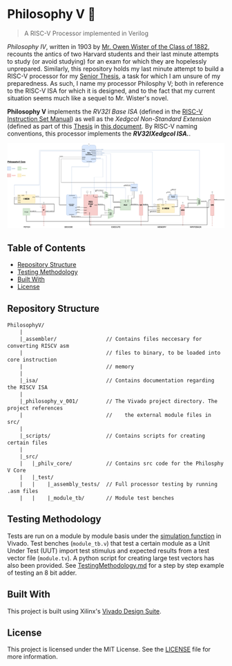 # Philosophy V :book:
>A RISC-V Processor implemented in Verilog 

*Philosophy IV*, written in 1903 by [Mr. Owen Wister of the Class of 1882](https://en.wikipedia.org/wiki/Owen_Wister), recounts the antics of two Harvard students and their last minute attempts to study (or avoid studying) for an exam for which they are hopelessly unprepared. Similarly, this repository holds my last minute attempt to build a RISC-V processor for my [Senior Thesis](https://github.com/AnthonyKenny98/Thesis), a task for which I am unsure of my preparedness.
As such, I name my processor Philosphy V; both in reference to the RISC-V ISA for which it is designed, and to the fact that my current situation seems much like a sequel to Mr. Wister's novel.

**Philosophy V** implements the *RV32I Base ISA* (defined in the [RISC-V Instruction Set Manual](isa/riscv-spec-20191213.pdf)) as well as the *Xedgcol Non-Standard Extension* (defined as part of this [Thesis](https://github.com/AnthonyKenny98/Thesis) in [this document](todo). By RISC-V naming conventions, this processor implements the **_RV32IXedgcol ISA._**.

![Core Diagram](https://github.com/AnthonyKenny98/PhilosophyV/blob/master/doc/PhilosophyV_Core-Core.png)

## Table of Contents
+ [Repository Structure](#structure)
+ [Testing Methodology](#testing)
+ [Built With](#builtwith)
+ [License](#license)

## <a name=structure></a>Repository Structure
  ```
  PhilosophyV/
      |
      |_assembler/                // Contains files neccesary for converting RISCV asm
      |                           // files to binary, to be loaded into core instruction
      |                           // memory
      |
      |_isa/                      // Contains documentation regarding the RISCV ISA
      |
      |_philosophy_v_001/         // The Vivado project directory. The project references
      |                           //    the external module files in src/
      |
      |_scripts/                  // Contains scripts for creating certain files
      |
      |_src/
      |   |_philv_core/           // Contains src code for the Philosphy V Core
      |   |_test/
      |   |    |_assembly_tests/  // Full processor testing by running .asm files
      |   |    |_module_tb/       // Module test benches
  ```
  
## <a name=testing></a>Testing Methodology
Tests are run on a module by module basis under the [simulation function](https://www.xilinx.com/products/design-tools/vivado/simulator.html) in Vivado. Test benches (```module_tb.v```) that test a certain module as a Unit Under Test (UUT) import test stimulus and expected results from a test vector file (```module.tv```). A python script for creating large test vectors has also been provided. See [TestingMethodology.md](doc/TestingMethodology.md) for a step by step example of testing an 8 bit adder.


## <a name=builtwith></a>Built With
This project is built using Xilinx's [Vivado Design Suite](https://www.xilinx.com/products/design-tools/vivado.html).

## <a name=license></a>License
This project is licensed under the MIT License.  See the [LICENSE](LICENSE) file for more information.
